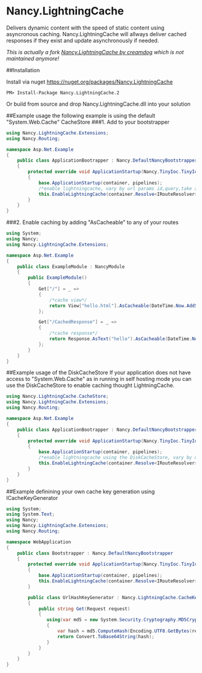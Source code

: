 Nancy.LightningCache
====================

Delivers dynamic content with the speed of static content using asyncronous caching. Nancy.LightningCache will allways deliver cached responses if they exist and update asynchronously if needed.

_This is actually a fork [Nancy.LightningCache by creamdog](https://github.com/creamdog/Nancy.LightningCache) which is not maintained anymore!_

##Installation

Install via nuget https://nuget.org/packages/Nancy.LightningCache

```
PM> Install-Package Nancy.LightningCache.2
```

Or build from source and drop Nancy.LightningCache.dll into your solution

##Example usage
the following example is using the default "System.Web.Cache" CacheStore
###1. Add to your bootstrapper

```c#
using Nancy.LightningCache.Extensions;
using Nancy.Routing;

namespace Asp.Net.Example
{
    public class ApplicationBootrapper : Nancy.DefaultNancyBootstrapper
    {
        protected override void ApplicationStartup(Nancy.TinyIoc.TinyIoCContainer container, Nancy.Bootstrapper.IPipelines pipelines)
        {
            base.ApplicationStartup(container, pipelines);
            /*enable lightningcache, vary by url params id,query,take and skip*/
            this.EnableLightningCache(container.Resolve<IRouteResolver>(), ApplicationPipelines, new[] { "id", "query", "take", "skip" });
        }
    }
}
```

###2. Enable caching by adding "AsCacheable" to any of your routes
```c#
using System;
using Nancy;
using Nancy.LightningCache.Extensions;

namespace Asp.Net.Example
{
    public class ExampleModule : NancyModule
    {
        public ExampleModule()
        {
            Get["/"] = _ =>
            {
                /*cache view*/
                return View["hello.html"].AsCacheable(DateTime.Now.AddSeconds(30));
            };

            Get["/CachedResponse"] = _ =>
            {
                /*cache response*/
                return Response.AsText("hello").AsCacheable(DateTime.Now.AddSeconds(30));
            };
        }
    }
}
```

##Example usage of the DiskCacheStore
If your application does not have access to "System.Web.Cache" as in running in self hosting mode you can use the DiskCacheStore to enable caching thought LightningCache.
```c#
using Nancy.LightningCache.CacheStore;
using Nancy.LightningCache.Extensions;
using Nancy.Routing;

namespace Asp.Net.Example
{
    public class ApplicationBootrapper : Nancy.DefaultNancyBootstrapper
    {
        protected override void ApplicationStartup(Nancy.TinyIoc.TinyIoCContainer container, Nancy.Bootstrapper.IPipelines pipelines)
        {
            base.ApplicationStartup(container, pipelines);
            /*enable lightningcache using the DiskCacheStore, vary by url params id,query,take and skip*/
            this.EnableLightningCache(container.Resolve<IRouteResolver>(), ApplicationPipelines, new[] { "id", "query", "take", "skip" }, new DiskCacheStore("c:/tmp/cache"));
        }
    }
}
```

##Example definining your own cache key generation using ICacheKeyGenerator

```c#
using System;
using System.Text;
using Nancy;
using Nancy.LightningCache.Extensions;
using Nancy.Routing;

namespace WebApplication
{
    public class Bootstrapper : Nancy.DefaultNancyBootstrapper
    {
        protected override void ApplicationStartup(Nancy.TinyIoc.TinyIoCContainer container, Nancy.Bootstrapper.IPipelines pipelines)
        {
            base.ApplicationStartup(container, pipelines);
            this.EnableLightningCache(container.Resolve<IRouteResolver>(), ApplicationPipelines, new UrlHashKeyGenerator());
        }

        public class UrlHashKeyGenerator : Nancy.LightningCache.CacheKey.ICacheKeyGenerator
        {
            public string Get(Request request)
            {
               using(var md5 = new System.Security.Cryptography.MD5CryptoServiceProvider())
               {
                   var hash = md5.ComputeHash(Encoding.UTF8.GetBytes(request.Url.ToString()));
                   return Convert.ToBase64String(hash);
               }
            }
        }
    }
}
```
